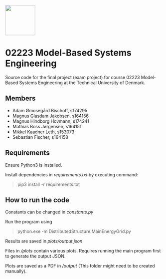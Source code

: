 <img src="https://images.squarespace-cdn.com/content/5b052242506fbe7ea6c0969c/1539868936426-869NHDYJ3T0P9JJE2G5J/DTU_Logo_Corporate_Red_RGB.png?format=1500w&content-type=image%2Fpng" width="96">

# 02223 Model-Based Systems Engineering
Source code for the final project (exam project) for course 02223 Model-Based Systems Engineering at the Technical University of Denmark.

## Members
- Adam Ømosegård Bischoff, s174295
- Magnus Glasdam Jakobsen, s164156
- Magnus Hindborg Hovmann, s174241
- Mathias Boss Jørgensen, s164151
- Mikkel Kaadner Leth, s153073
- Sebastian Fischer, s164158

## Requirements
Ensure Python3 is installed.

Install dependencies in _requirements.txt_ by executing command:
>pip3 install -r requirements.txt

## How to run the code
Constants can be changed in _constants.py_

Run the program using 
>python.exe -m DistributedStructure.MainEnergyGrid.py

Results are saved in _plots/output.json_

Files in _/plots_ contain various plots. Requires running the main program first to generate the output JSON.

Plots are saved as a PDF in _/output_ (This folder might need to be created manually).
